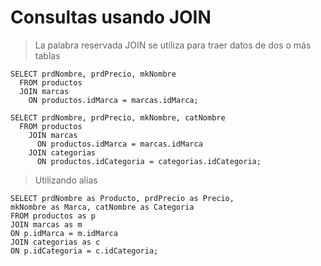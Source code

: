 # Consultas usando JOIN

> La palabra reservada JOIN se utiliza para traer datos de dos o más tablas  

    SELECT prdNombre, prdPrecio, mkNombre  
      FROM productos  
      JOIN marcas  
        ON productos.idMarca = marcas.idMarca;  

    SELECT prdNombre, prdPrecio, mkNombre, catNombre  
      FROM productos  
        JOIN marcas  
          ON productos.idMarca = marcas.idMarca  
        JOIN categorias  
          ON productos.idCategoria = categorias.idCategoria;  

> Utilizando alias  

    SELECT prdNombre as Producto, prdPrecio as Precio,  
    mkNombre as Marca, catNombre as Categoria  
    FROM productos as p  
    JOIN marcas as m  
    ON p.idMarca = m.idMarca  
    JOIN categorias as c  
    ON p.idCategoria = c.idCategoria;  